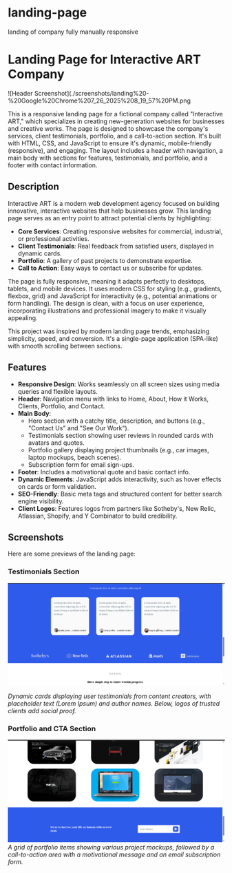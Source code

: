 # landing-page
landing of company fully manually responsive
# Landing Page for Interactive ART Company

![Header Screenshot](./screenshots/landing%20-%20Google%20Chrome%207_26_2025%208_19_57%20PM.png

This is a responsive landing page for a fictional company called "Interactive ART," which specializes in creating new-generation websites for businesses and creative works. The page is designed to showcase the company's services, client testimonials, portfolio, and a call-to-action section. It's built with HTML, CSS, and JavaScript to ensure it's dynamic, mobile-friendly (responsive), and engaging. The layout includes a header with navigation, a main body with sections for features, testimonials, and portfolio, and a footer with contact information.

## Description

Interactive ART is a modern web development agency focused on building innovative, interactive websites that help businesses grow. This landing page serves as an entry point to attract potential clients by highlighting:
- **Core Services**: Creating responsive websites for commercial, industrial, or professional activities.
- **Client Testimonials**: Real feedback from satisfied users, displayed in dynamic cards.
- **Portfolio**: A gallery of past projects to demonstrate expertise.
- **Call to Action**: Easy ways to contact us or subscribe for updates.

The page is fully responsive, meaning it adapts perfectly to desktops, tablets, and mobile devices. It uses modern CSS for styling (e.g., gradients, flexbox, grid) and JavaScript for interactivity (e.g., potential animations or form handling). The design is clean, with a focus on user experience, incorporating illustrations and professional imagery to make it visually appealing.

This project was inspired by modern landing page trends, emphasizing simplicity, speed, and conversion. It's a single-page application (SPA-like) with smooth scrolling between sections.

## Features

- **Responsive Design**: Works seamlessly on all screen sizes using media queries and flexible layouts.
- **Header**: Navigation menu with links to Home, About, How it Works, Clients, Portfolio, and Contact.
- **Main Body**:
  - Hero section with a catchy title, description, and buttons (e.g., "Contact Us" and "See Our Work").
  - Testimonials section showing user reviews in rounded cards with avatars and quotes.
  - Portfolio gallery displaying project thumbnails (e.g., car images, laptop mockups, beach scenes).
  - Subscription form for email sign-ups.
- **Footer**: Includes a motivational quote and basic contact info.
- **Dynamic Elements**: JavaScript adds interactivity, such as hover effects on cards or form validation.
- **SEO-Friendly**: Basic meta tags and structured content for better search engine visibility.
- **Client Logos**: Features logos from partners like Sotheby's, New Relic, Atlassian, Shopify, and Y Combinator to build credibility.

## Screenshots

Here are some previews of the landing page:

### Testimonials Section
![Testimonials Section](./screenshots/landing%20-%20Google%20Chrome%207_26_2025%208_16_19%20PM.png)


*Dynamic cards displaying user testimonials from content creators, with placeholder text (Lorem Ipsum) and author names. Below, logos of trusted clients add social proof.*

### Portfolio and CTA Section
![Portfolio Section](./screenshots/landing%20-%20Google%20Chrome%207_26_2025%208_18_52%20PM.png)
*A grid of portfolio items showing various project mockups, followed by a call-to-action area with a motivational message and an email subscription form.*


